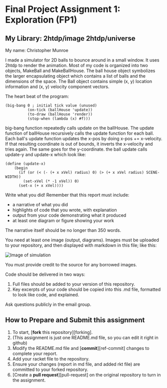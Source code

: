 # Final Project Assignment 1: Exploration (FP1)

## My Library: 2htdp/image 2htdp/universe
My name: Christopher Munroe

I made a simulator for 2D balls to bounce around in a small window. It uses 2htdp to render the animation. Most of my code is organized into two objects, MakeBall and MakeBallHouse. The ball house object symbolizes the larger encapsulating object which contains a list of balls and the dimensions of the space. The Ball object contains simple (x, y) location information and (x, y) velocity component vectors.

The heart beat of the program: 
```
(big-bang 0 ; initial tick value (unused)
          (on-tick (ballHouse 'update))
          (to-draw (ballHouse 'render))
          (stop-when (lambda (x) #f)))
``` 
big-bang function repeatedly calls update on the ballHouse. The update function of ballHouse recursively calls the update function for each ball. Each ball's update function updates the x-pos by doing x-pos += x-velocity. If that resulting coordinate is out of bounds, it inverts the x-velocity and tries again. The same goes for the y-coordinate. 
the ball update calls update-y and update-x which look like: 
```
(define (update-x)
    (begin
      (if (or (< (- (+ x xVel) radius) 0) (> (+ x xVel radius) SCENE-WIDTH))
        (set-xVel (* -1 xVel)) 0)
      (set-x (+ x xVel))))
```


Write what you did!
Remember that this report must include:

* a narrative of what you did
* highlights of code that you wrote, with explanation
* output from your code demonstrating what it produced
* at least one diagram or figure showing your work

The narrative itself should be no longer than 350 words. 

You need at least one image (output, diagrams). Images must be uploaded to your repository, and then displayed with markdown in this file; like this:

![Image of simulation](/myimage.png?raw=true)

You must provide credit to the source for any borrowed images.

Code should be delivered in two ways:

1. Full files should be added to your version of this repository.
1. Key excerpts of your code should be copied into this .md file, formatted to look like code, and explained.

Ask questions publicly in the email group.

## How to Prepare and Submit this assignment

1. To start, [**fork** this repository][forking]. 
  2. (This assignment is just one README.md file, so you can edit it right in github)
1. Modify the README.md file and [**commit**][ref-commit] changes to complete your report.
1. Add your racket file to the repository. 
1. Ensure your changes (report in md file, and added rkt file) are committed to your forked repository.
1. [Create a **pull request**][pull-request] on the original repository to turn in the assignment.

<!-- Links -->
[schedule]: https://github.com/oplS17projects/FP-Schedule

